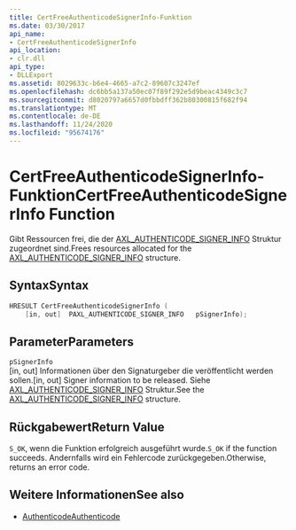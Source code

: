 ```yaml
---
title: CertFreeAuthenticodeSignerInfo-Funktion
ms.date: 03/30/2017
api_name:
- CertFreeAuthenticodeSignerInfo
api_location:
- clr.dll
api_type:
- DLLExport
ms.assetid: 8029633c-b6e4-4665-a7c2-89607c3247ef
ms.openlocfilehash: dc6bb5a137a50ec07f89f292e5d9beac4349c3c7
ms.sourcegitcommit: d8020797a6657d0fbbdff362b80300815f682f94
ms.translationtype: MT
ms.contentlocale: de-DE
ms.lasthandoff: 11/24/2020
ms.locfileid: "95674176"
---
```

# <a name="certfreeauthenticodesignerinfo-function"></a><span data-ttu-id="d2cc3-102">CertFreeAuthenticodeSignerInfo-Funktion</span><span class="sxs-lookup"><span data-stu-id="d2cc3-102">CertFreeAuthenticodeSignerInfo Function</span></span>

<span data-ttu-id="d2cc3-103">Gibt Ressourcen frei, die der [AXL_AUTHENTICODE_SIGNER_INFO](axl-authenticode-signer-info-structure.md) Struktur zugeordnet sind.</span><span class="sxs-lookup"><span data-stu-id="d2cc3-103">Frees resources allocated for the [AXL_AUTHENTICODE_SIGNER_INFO](axl-authenticode-signer-info-structure.md) structure.</span></span>  
  
## <a name="syntax"></a><span data-ttu-id="d2cc3-104">Syntax</span><span class="sxs-lookup"><span data-stu-id="d2cc3-104">Syntax</span></span>  
  
```cpp  
HRESULT CertFreeAuthenticodeSignerInfo (  
    [in, out]  PAXL_AUTHENTICODE_SIGNER_INFO   pSignerInfo);  
```  
  
## <a name="parameters"></a><span data-ttu-id="d2cc3-105">Parameter</span><span class="sxs-lookup"><span data-stu-id="d2cc3-105">Parameters</span></span>  

 `pSignerInfo`  
 <span data-ttu-id="d2cc3-106">[in, out] Informationen über den Signaturgeber die veröffentlicht werden sollen.</span><span class="sxs-lookup"><span data-stu-id="d2cc3-106">[in, out] Signer information to be released.</span></span> <span data-ttu-id="d2cc3-107">Siehe [AXL_AUTHENTICODE_SIGNER_INFO](axl-authenticode-signer-info-structure.md) Struktur.</span><span class="sxs-lookup"><span data-stu-id="d2cc3-107">See the [AXL_AUTHENTICODE_SIGNER_INFO](axl-authenticode-signer-info-structure.md) structure.</span></span>  
  
## <a name="return-value"></a><span data-ttu-id="d2cc3-108">Rückgabewert</span><span class="sxs-lookup"><span data-stu-id="d2cc3-108">Return Value</span></span>  

 <span data-ttu-id="d2cc3-109">`S_OK`, wenn die Funktion erfolgreich ausgeführt wurde.</span><span class="sxs-lookup"><span data-stu-id="d2cc3-109">`S_OK` if the function succeeds.</span></span> <span data-ttu-id="d2cc3-110">Andernfalls wird ein Fehlercode zurückgegeben.</span><span class="sxs-lookup"><span data-stu-id="d2cc3-110">Otherwise, returns an error code.</span></span>  
  
## <a name="see-also"></a><span data-ttu-id="d2cc3-111">Weitere Informationen</span><span class="sxs-lookup"><span data-stu-id="d2cc3-111">See also</span></span>

- [<span data-ttu-id="d2cc3-112">Authenticode</span><span class="sxs-lookup"><span data-stu-id="d2cc3-112">Authenticode</span></span>](index.md)
